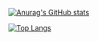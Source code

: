 [![Anurag's GitHub stats](https://github-stats-kappa.vercel.app/api?username=Kayxue&show_icons=true&count_private=true)](https://github.com/anuraghazra/github-readme-stats)

[![Top Langs](https://github-stats-kappa.vercel.app/api/top-langs/?username=Kayxue&langs_count=10)](https://github.com/anuraghazra/github-readme-stats)